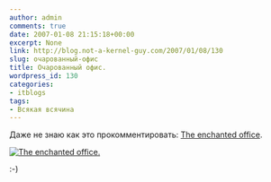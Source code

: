```yaml
---
author: admin
comments: true
date: 2007-01-08 21:15:18+00:00
excerpt: None
link: http://blog.not-a-kernel-guy.com/2007/01/08/130
slug: очарованный-офис
title: Очарованный офис.
wordpress_id: 130
categories:
- itblogs
tags:
- Всякая всячина
---
```


Даже не знаю как это прокомментировать: [The enchanted office](http://www.enchantedoffice.com/default.asp).

[![The enchanted office.](http://blog.not-a-kernel-guy.com/wp-content/uploads/2007/01/office.thumbnail.png)](http://www.enchantedoffice.com/default.asp)

:-)
